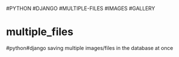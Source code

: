 #PYTHON
#DJANGO
#MULTIPLE-FILES
#IMAGES
#GALLERY
# multiple_files
#python#django
saving multiple images/files in the database at once
